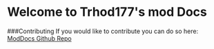 # Welcome to Trhod177's mod Docs

###Contributing
If you would like to contribute you can do so here: [ModDocs Github Repo](https://github.com/CodersDownUnder/ModDocs)
